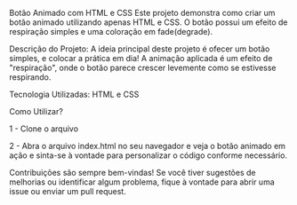 Botão Animado com HTML e CSS
Este projeto demonstra como criar um botão animado utilizando apenas HTML e CSS. 
O botão possui um efeito de respiração simples e uma coloração em fade(degrade).

Descrição do Projeto:
A ideia principal deste projeto é ofecer um botão simples, e colocar a prática em dia!
A animação aplicada é um efeito de "respiração", onde o botão parece crescer levemente como se estivesse respirando.

Tecnologia Utilizadas:
HTML e CSS

Como Utilizar?

1 - Clone o arquivo

2 - Abra o arquivo index.html no seu navegador e veja o botão animado em ação e sinta-se à vontade para personalizar o código conforme necessário.

Contribuições são sempre bem-vindas! Se você tiver sugestões de melhorias ou identificar algum problema, fique à vontade para abrir uma issue ou enviar um pull request.
